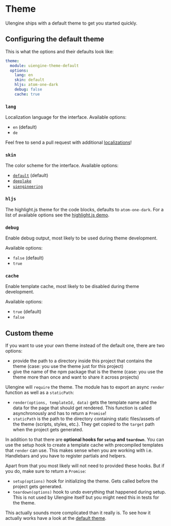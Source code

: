 # Theme

UIengine ships with a default theme to get you started quickly.

## Configuring the default theme

This is what the options and their defaults look like:

```yaml
theme:
  module: uiengine-theme-default
  options:
    lang: en
    skin: default
    hljs: atom-one-dark
    debug: false
    cache: true
```

### `lang`

Localization language for the interface. Available options:

- `en` (default)
- `de`

Feel free to send a pull request with additional [localizations](../packages/theme/src/locales)!

### `skin`

The color scheme for the interface. Available options:

- [`default`](./media/skin-default.png) (default)
- [`deeplake`](./media/skin-deeplake.png)
- [`uiengineering`](./media/skin-uiengineering.png)

### `hljs`

The highlight.js theme for the code blocks, defaults to `atom-one-dark`.
For a list of available options see the [highlight.js demo](https://highlightjs.org/static/demo/).

### `debug`

Enable debug output, most likely to be used during theme development.

Available options:

- `false` (default)
- `true`

### `cache`

Enable template cache, most likely to be disabled during theme development.

Available options:

- `true` (default)
- `false`

## Custom theme

If you want to use your own theme instead of the default one, there are two options:

- provide the path to a directory inside this project that contains the theme
  (case: you use the theme just for this project)
- give the name of the npm package that is the theme
  (case: you use the theme more than once and want to share it across projects)

UIengine will `require` the theme.
The module has to export an async `render` function as well as a `staticPath`:

- `render(options, templateId, data)` gets the template name and the data for the page that should get rendered.
  This function is called asynchronously and has to return a `Promise`!
- `staticPath` is the path to the directory containing static files/assets of the theme (scripts, styles, etc.).
  They get copied to the `target` path when the project gets generated.

In addition to that there are **optional hooks for `setup` and `teardown`**.
You can use the setup hook to create a template cache with precompiled templates that `render` can use.
This makes sense when you are working with i.e. Handlebars and you have to register partials and helpers.

Apart from that you most likely will not need to provided these hooks.
But if you do, make sure to return a `Promise`:

- `setup(options)` hook for initializing the theme.
  Gets called before the project gets generated.
- `teardown(options)` hook to undo everything that happened during setup.
  This is not used by UIengine itself but you might need this in tests for the theme.

This actually sounds more complicated than it really is.
To see how it actually works have a look at the [default theme](https://github.com/dennisreimann/uiengine/packages/theme).
